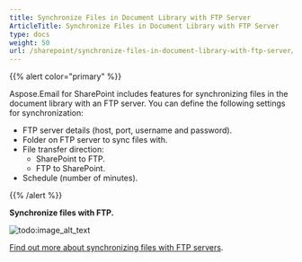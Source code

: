```yaml
---
title: Synchronize Files in Document Library with FTP Server
ArticleTitle: Synchronize Files in Document Library with FTP Server
type: docs
weight: 50
url: /sharepoint/synchronize-files-in-document-library-with-ftp-server/
---
```



{{% alert color="primary" %}} 

Aspose.Email for SharePoint includes features for synchronizing files in the document library with an FTP server. You can define the following settings for synchronization:

- FTP server details (host, port, username and password).
- Folder on FTP server to sync files with.
- File transfer direction: 
  - SharePoint to FTP.
  - FTP to SharePoint.
- Schedule (number of minutes).

{{% /alert %}} 

**Synchronize files with FTP.** 

![todo:image_alt_text](synchronize-files-in-document-library-with-ftp-server_1.png)


[Find out more about synchronizing files with FTP servers](/email/sharepoint/synchronize-files-with-ftp-server/).
